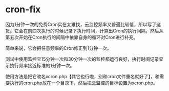 cron-fix
========

因为1分钟一次的免费Cron实在太难找，云监控频率又普遍比较低，所以写了这货。它会在前四次执行的时候记录下执行时间，计算出Cron的执行间隔，然后从第五次开始在Cron执行的间隔中依靠自身的循环对Cron进行补充。

简单来说，它会把任意频率的Cron修正到1分钟一次。

测试中使用监控宝15分钟一次和30分钟一次的监控都运行良好，执行时间记录显示执行频率接近标准的1分钟一次。

使用方法是把它改名xcron.php【其它也行啦，别和cron文件重名就好了】，和需要执行的cron.php放在一个目录下，然后把云监控的目标设置为xcron.php。
